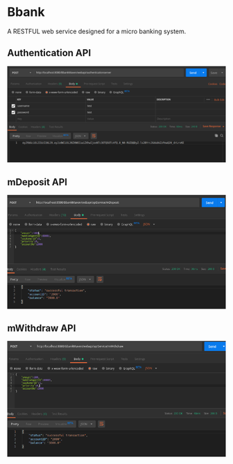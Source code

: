 # Bbank
A RESTFUL web service designed for a micro banking system.

## Authentication API

![alt text](https://github.com/PrimeshShamilka/Bbank/blob/master/authentication%20API.png)

## mDeposit API

![alt text](https://github.com/PrimeshShamilka/Bbank/blob/master/mDeposit%20API.png)

## mWithdraw API

![alt text](https://github.com/PrimeshShamilka/Bbank/blob/master/mWithdraw%20API.png)
